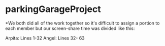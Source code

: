 # parkingGarageProject

*We both did all of the work together so it's difficult to assign a portion to each member but our screen-share time was divided
like this:

Arpita: Lines 1-32
Angel: Lines 32- 63
